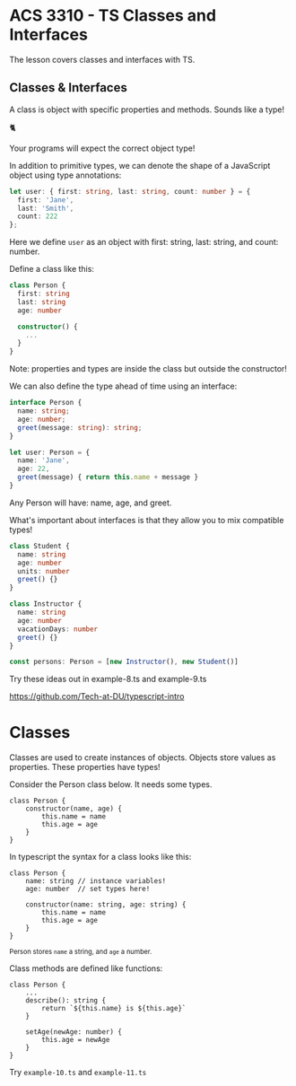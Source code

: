 <!-- .slide: data-background="./Images/header.svg" data-background-repeat="none" data-background-size="40% 40%" data-background-position="center 10%" class="header" -->
# ACS 3310 - TS Classes and Interfaces

<!-- > -->

The lesson covers classes and interfaces with TS.

<!-- > -->

## Classes & Interfaces

<!-- > -->

A class is object with specific properties and methods. Sounds like a type!

🐈

Your programs will expect the correct object type!

<!-- > -->

In addition to primitive types, we can denote the shape of a JavaScript object using type annotations:

```TypeScript
let user: { first: string, last: string, count: number } = { 
  first: 'Jane', 
  last: 'Smith',
  count: 222
};
```

Here we define `user` as an object with first: string, last: string, and count: number.

<!-- > -->

Define a class like this: 

```TypeScript
class Person {
  first: string
  last: string
  age: number

  constructor() {
    ...
  }
}
```

Note: properties and types are inside the class but outside the constructor!

<!-- > -->

We can also define the type ahead of time using an interface:

```TypeScript
interface Person {
  name: string;
  age: number;
  greet(message: string): string;
}

let user: Person = {
  name: 'Jane', 
  age: 22, 
  greet(message) { return this.name + message }
}
```

Any Person will have: name, age, and greet. 

<!-- > -->

What's important about interfaces is that they allow you to mix compatible types! 

```TypeScript
class Student {
  name: string
  age: number
  units: number
  greet() {}
}

class Instructor {
  name: string
  age: number
  vacationDays: number
  greet() {}
}

const persons: Person = [new Instructor(), new Student()]
```

<!-- > -->

Try these ideas out in example-8.ts and example-9.ts 

https://github.com/Tech-at-DU/typescript-intro

# Classes 

<!-- > -->

Classes are used to create instances of objects. Objects store values as properties. These properties have types!

<!-- > -->

Consider the Person class below. It needs some types. 

```JS
class Person {
	constructor(name, age) {
		this.name = name 
		this.age = age
	}
}
```

<!-- > -->

In typescript the syntax for a class looks like this: 

```JS
class Person {
	name: string // instance variables!
	age: number  // set types here!

	constructor(name: string, age: string) {
		this.name = name 
		this.age = age
	}
}
```

<small>Person stores `name` a string, and `age` a number.</small>

<!-- > -->

Class methods are defined like functions: 

```JS
class Person {
	...
	describe(): string {
		return `${this.name} is ${this.age}`
	}

	setAge(newAge: number) {
		this.age = newAge
	}
}
```

<!-- > -->

Try `example-10.ts` and `example-11.ts`

<!-- > -->
